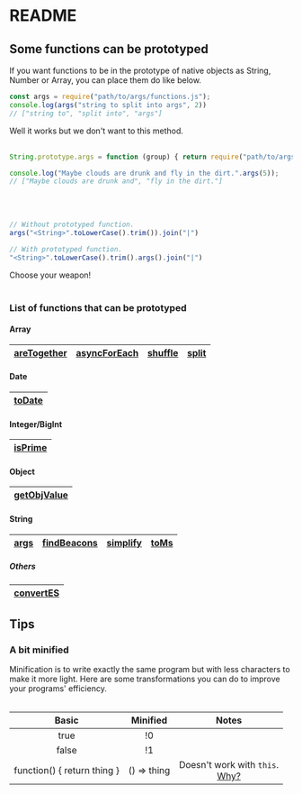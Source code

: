 # README

## Some functions can be prototyped

If you want functions to be in the prototype of native objects as String, Number or Array, you can place them do like below.

```js
const args = require("path/to/args/functions.js");
console.log(args("string to split into args", 2))
// ["string to", "split into", "args"]
```

Well it works but we don't want to this method.<br>
<br>

```js
String.prototype.args = function (group) { return require("path/to/args/functions.js")(this, group) }

console.log("Maybe clouds are drunk and fly in the dirt.".args(5));
// ["Maybe clouds are drunk and", "fly in the dirt."]
```

<br><br>

```js
// Without prototyped function.
args("<String>".toLowerCase().trim()).join("|")

// With prototyped function.
"<String>".toLowerCase().trim().args().join("|")
```

Choose your weapon!<br>
<br>

### List of functions that can be prototyped

#### Array


| [areTogether](https://github.com/ati0ns/some-js-functions/tree/master/arrays/areTogether) | [asyncForEach](https://github.com/ati0ns/some-js-functions/tree/master/others/asyncForEach) | [shuffle](https://github.com/ati0ns/some-js-functions/tree/master/arrays/shuffle) | [split](https://github.com/ati0ns/some-js-functions/tree/master/arrays/split) |
| - | - | - | - |

#### Date


| [toDate](https://github.com/ati0ns/some-js-functions/tree/master/dates/toDate) |
| - |

#### Integer/BigInt


| [isPrime](https://github.com/ati0ns/some-js-functions/tree/master/numbers/isPrime) |
| - |

#### Object


| [getObjValue](https://github.com/ati0ns/some-js-functions/tree/master/objects/getObjValue) |
| - |

#### String


| [args](https://github.com/ati0ns/some-js-functions/tree/master/strings/args) | [findBeacons](https://github.com/ati0ns/some-js-functions/tree/master/strings/findBeacons) | [simplify](https://github.com/ati0ns/some-js-functions/tree/master/strings/simplify) | [toMs](https://github.com/ati0ns/some-js-functions/tree/master/strings/toMs) |
| - | - | - | - |

##### Others


| [convertES](https://github.com/ati0ns/some-js-functions/tree/master/others/convertES) |
| - |

## Tips

### A bit minified

Minification is to write exactly the same program but with less characters to make it more light.
Here are some transformations you can do to improve your programs' efficiency.
<br><br>


| Basic | Minified | Notes |
| :-: | :-: | :-: |
| true | !0 |   |
| false | !1 |   |
| function() { return thing } | () => thing | Doesn't work with `this`.<br>[Why?](https://developer.mozilla.org/en-US/docs/Web/JavaScript/Reference/Functions/Arrow_functions#this_and_Arrow_Functions) |
